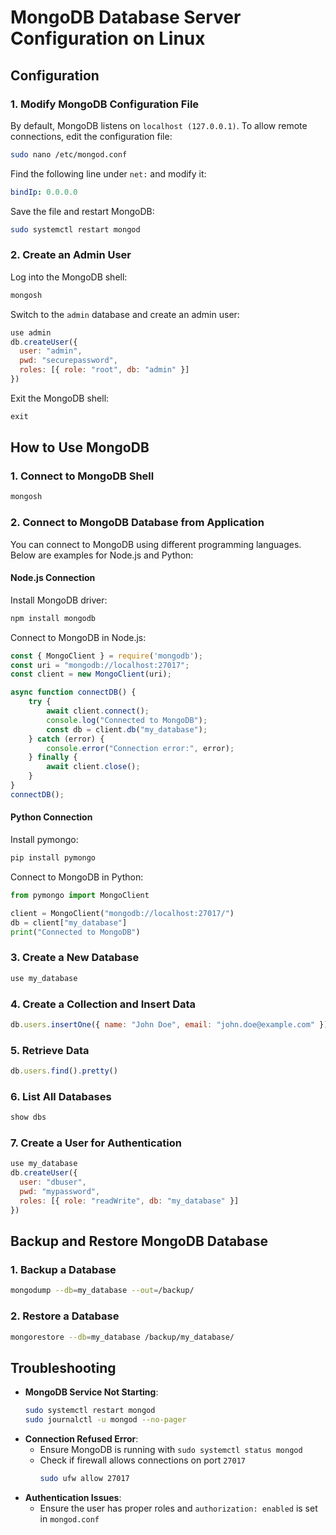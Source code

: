 # MongoDB Database Server Configuration on Linux

## **Configuration**

### **1. Modify MongoDB Configuration File**
By default, MongoDB listens on `localhost (127.0.0.1)`. To allow remote connections, edit the configuration file:

```bash
sudo nano /etc/mongod.conf
```

Find the following line under `net:` and modify it:

```yaml
bindIp: 0.0.0.0
```

Save the file and restart MongoDB:

```bash
sudo systemctl restart mongod
```

### **2. Create an Admin User**
Log into the MongoDB shell:

```bash
mongosh
```

Switch to the `admin` database and create an admin user:

```javascript
use admin
db.createUser({
  user: "admin",
  pwd: "securepassword",
  roles: [{ role: "root", db: "admin" }]
})
```

Exit the MongoDB shell:

```javascript
exit
```


## **How to Use MongoDB**

### **1. Connect to MongoDB Shell**
```bash
mongosh
```

### **2. Connect to MongoDB Database from Application**
You can connect to MongoDB using different programming languages. Below are examples for Node.js and Python:

#### **Node.js Connection**
Install MongoDB driver:
```bash
npm install mongodb
```

Connect to MongoDB in Node.js:
```javascript
const { MongoClient } = require('mongodb');
const uri = "mongodb://localhost:27017";
const client = new MongoClient(uri);

async function connectDB() {
    try {
        await client.connect();
        console.log("Connected to MongoDB");
        const db = client.db("my_database");
    } catch (error) {
        console.error("Connection error:", error);
    } finally {
        await client.close();
    }
}
connectDB();
```

#### **Python Connection**
Install pymongo:
```bash
pip install pymongo
```

Connect to MongoDB in Python:
```python
from pymongo import MongoClient

client = MongoClient("mongodb://localhost:27017/")
db = client["my_database"]
print("Connected to MongoDB")
```

### **3. Create a New Database**
```javascript
use my_database
```

### **4. Create a Collection and Insert Data**
```javascript
db.users.insertOne({ name: "John Doe", email: "john.doe@example.com" })
```

### **5. Retrieve Data**
```javascript
db.users.find().pretty()
```

### **6. List All Databases**
```javascript
show dbs
```

### **7. Create a User for Authentication**
```javascript
use my_database
db.createUser({
  user: "dbuser",
  pwd: "mypassword",
  roles: [{ role: "readWrite", db: "my_database" }]
})
```


## **Backup and Restore MongoDB Database**

### **1. Backup a Database**
```bash
mongodump --db=my_database --out=/backup/
```

### **2. Restore a Database**
```bash
mongorestore --db=my_database /backup/my_database/
```

## **Troubleshooting**

- **MongoDB Service Not Starting**:
  ```bash
  sudo systemctl restart mongod
  sudo journalctl -u mongod --no-pager
  ```
- **Connection Refused Error**:
  - Ensure MongoDB is running with `sudo systemctl status mongod`
  - Check if firewall allows connections on port `27017`
    ```bash
    sudo ufw allow 27017
    ```
- **Authentication Issues**:
  - Ensure the user has proper roles and `authorization: enabled` is set in `mongod.conf`
